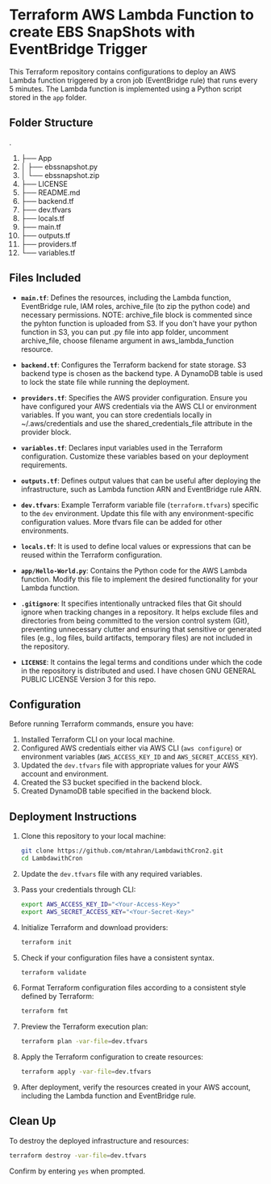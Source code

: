 # Terraform AWS Lambda Function to create EBS SnapShots with EventBridge Trigger

This Terraform repository contains configurations to deploy an AWS Lambda function triggered by a cron job (EventBridge rule) that runs every 5 minutes. The Lambda function is implemented using a Python script stored in the `app` folder.
## Folder Structure
.
1. ├── App
1. │   ├── ebssnapshot.py
1. │   └── ebssnapshot.zip
1. ├── LICENSE
1. ├── README.md
1. ├── backend.tf
1. ├── dev.tfvars
1. ├── locals.tf
1. ├── main.tf
1. ├── outputs.tf
1. ├── providers.tf
1. └── variables.tf

## Files Included

- **`main.tf`**: Defines the resources, including the Lambda function, EventBridge rule, IAM roles, archive_file (to zip the python code) and necessary permissions. NOTE: archive_file block is commented since the pyhton function is uploaded from S3. If you don't have your python function in S3, you can put .py file into app folder, uncomment archive_file, choose filename argument in aws_lambda_function resource.

- **`backend.tf`**: Configures the Terraform backend for state storage. S3 backend type is chosen as the backend type. A DynamoDB table
is used to lock the state file while running the deployment. 

- **`providers.tf`**: Specifies the AWS provider configuration. Ensure you have configured your AWS credentials via the AWS CLI or environment variables. If you want, you can store credentials locally in ~/.aws/credentials and use the shared_credentials_file attribute in the provider block.

- **`variables.tf`**: Declares input variables used in the Terraform configuration. Customize these variables based on your deployment requirements.

- **`outputs.tf`**: Defines output values that can be useful after deploying the infrastructure, such as Lambda function ARN and EventBridge rule ARN.

- **`dev.tfvars`**: Example Terraform variable file (`terraform.tfvars`) specific to the `dev` environment. Update this file with any environment-specific configuration values. More tfvars file can be added for other environments.

- **`locals.tf`**: It is used to define local values or expressions that can be reused within the Terraform configuration.

- **`app/Hello-World.py`**: Contains the Python code for the AWS Lambda function. Modify this file to implement the desired functionality for your Lambda function.

- **`.gitignore`**: It specifies intentionally untracked files that Git should ignore when tracking changes in a repository.
It helps exclude files and directories from being committed to the version control system (Git), preventing unnecessary clutter and ensuring that sensitive or generated files (e.g., log files, build artifacts, temporary files) are not included in the repository.

- **`LICENSE`**: It contains the legal terms and conditions under which the code in the repository is distributed and used. I have chosen GNU GENERAL PUBLIC LICENSE Version 3 for this repo.

## Configuration

Before running Terraform commands, ensure you have:

1. Installed Terraform CLI on your local machine.
2. Configured AWS credentials either via AWS CLI (`aws configure`) or environment variables (`AWS_ACCESS_KEY_ID` and `AWS_SECRET_ACCESS_KEY`).
3. Updated the `dev.tfvars` file with appropriate values for your AWS account and environment.
4. Created the S3 bucket specified in the backend block.
5. Created DynamoDB table specified in the backend block.


## Deployment Instructions

1. Clone this repository to your local machine:
   ```bash
   git clone https://github.com/mtahran/LambdawithCron2.git
   cd LambdawithCron
   ```

2. Update the `dev.tfvars` file with any required variables.

3. Pass your credentials through CLI:
   ```bash
   export AWS_ACCESS_KEY_ID="<Your-Access-Key>"
   export AWS_SECRET_ACCESS_KEY="<Your-Secret-Key>"
   ```
4. Initialize Terraform and download providers:
   ```bash
   terraform init
   ```
5. Check if your configuration files have a consistent syntax.
   ```bash
   terraform validate
   ```
6. Format Terraform configuration files according to a consistent style defined by Terraform:
   ```bash
   terraform fmt
   ```
7. Preview the Terraform execution plan:
   ```bash
   terraform plan -var-file=dev.tfvars
   ```

8. Apply the Terraform configuration to create resources:
   ```bash
   terraform apply -var-file=dev.tfvars
   ```

9. After deployment, verify the resources created in your AWS account, including the Lambda function and EventBridge rule.

## Clean Up

To destroy the deployed infrastructure and resources:

```bash
terraform destroy -var-file=dev.tfvars
```

Confirm by entering `yes` when prompted.
